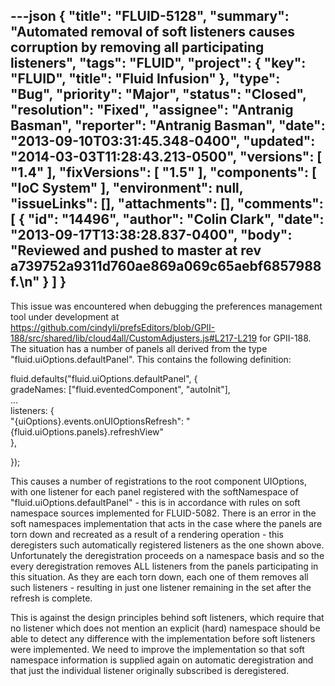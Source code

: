 ---json
{
  "title": "FLUID-5128",
  "summary": "Automated removal of soft listeners causes corruption by removing all participating listeners",
  "tags": "FLUID",
  "project": {
    "key": "FLUID",
    "title": "Fluid Infusion"
  },
  "type": "Bug",
  "priority": "Major",
  "status": "Closed",
  "resolution": "Fixed",
  "assignee": "Antranig Basman",
  "reporter": "Antranig Basman",
  "date": "2013-09-10T03:31:45.348-0400",
  "updated": "2014-03-03T11:28:43.213-0500",
  "versions": [
    "1.4"
  ],
  "fixVersions": [
    "1.5"
  ],
  "components": [
    "IoC System"
  ],
  "environment": null,
  "issueLinks": [],
  "attachments": [],
  "comments": [
    {
      "id": "14496",
      "author": "Colin Clark",
      "date": "2013-09-17T13:38:28.837-0400",
      "body": "Reviewed and pushed to master at rev a739752a9311d760ae869a069c65aebf6857988f.\n"
    }
  ]
}
---
This issue was encountered when debugging the preferences management tool under development at <https://github.com/cindyli/prefsEditors/blob/GPII-188/src/shared/lib/cloud4all/CustomAdjusters.js#L217-L219> for GPII-188. The situation has a number of panels all derived from the type "fluid.uiOptions.defaultPanel". This contains the following definition:&#x20;

fluid.defaults("fluid.uiOptions.defaultPanel", {\
gradeNames: \["fluid.eventedComponent", "autoInit"],\
...\
listeners: {\
"{uiOptions}.events.onUIOptionsRefresh": "{fluid.uiOptions.panels}.refreshView"\
},

});

This causes a number of registrations to the root component UIOptions, with one listener for each panel registered with the softNamespace of "fluid.uiOptions.defaultPanel" - this is in accordance with rules on soft namespace sources implemented for FLUID-5082. There is an error in the soft namespaces implementation that acts in the case where the panels are torn down and recreated as a result of a rendering operation - this deregisters such automatically registered listeners as the one shown above. Unfortunately the deregistration proceeds on a namespace basis and so the every deregistration removes ALL listeners from the panels participating in this situation. As they are each torn down, each one of them removes all such listeners - resulting in just one listener remaining in the set after the refresh is complete.

This is against the design principles behind soft listeners, which require that no listener which does not mention an explicit (hard) namespace should be able to detect any difference with the implementation before soft listeners were implemented. We need to improve the implementation so that soft namespace information is supplied again on automatic deregistration and that just the individual listener originally subscribed is deregistered.

        